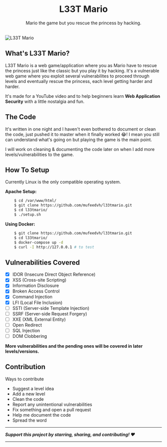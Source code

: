 <div align="center">
	<h1>L33T Mario</h1>
	Mario the game but you rescue the princess by hacking.
	<br><br>
</div>

![L33T Mario](https://raw.githubusercontent.com/mufeedvh/l33tmario/master/static/welcome-screen.png)

## What's L33T Mario?

L33T Mario is a web game/application where you as Mario have to rescue the princess just like the classic but you play it by hacking. It's a vulnerable web game where you exploit several vulnerabilites to proceed through levels and eventually rescue the princess, each level getting harder and harder.

It's made for a YouTube video and to help beginners learn **Web Application Security** with a little nostalgia and fun.

## The Code

It's written in one night and I haven't even bothered to document or clean the code, just pushed it to master when it finally worked 😂! I mean you still can understand what's going on but playing the game is the main point.

I will work on cleaning & documenting the code later on when I add more levels/vulnerabilities to the game.

## How To Setup

Currently Linux is the only compatible operating system.

**Apache Setup:**

```bash
    $ cd /var/www/html/
    $ git clone https://github.com/mufeedvh/l33tmario.git
    $ cd l33tmario/
    $ ./setup.sh
```
**Using Docker:**

```bash
    $ git clone https://github.com/mufeedvh/l33tmario.git
    $ cd l33tmario/
    $ docker-compose up -d
    $ curl -I http://127.0.0.1 # to test
```

## Vulnerabilities Covered

- [x] IDOR (Insecure Direct Object Reference)
- [x] XSS (Cross-site Scripting)
- [x] Information Disclosure
- [x] Broken Access Control
- [x] Command Injection
- [x] LFI (Local File Inclusion)
- [ ] SSTI (Server-side Template Injection)
- [ ] SSRF (Server-side Request Forgery)
- [ ] XXE (XML External Entity)
- [ ] Open Redirect
- [ ] SQL Injection
- [ ] DOM Clobbering

**More vulnerabilities and the pending ones will be covered in later levels/versions.**

## Contribution
Ways to contribute
- Suggest a level idea
- Add a new level
- Clean the code
- Report any unintentional vulnerabilities
- Fix something and open a pull request
- Help me document the code
- Spread the word

------------

***Support this project by starring, sharing, and contributing! :heart:***

------------
